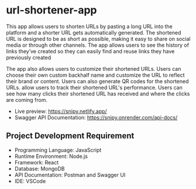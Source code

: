 # url-shortener-app

This app allows users to shorten URLs by pasting a long URL into the platform and a shorter URL gets automatically generated. The shortened URL is 
designed to be as short as possible, making it easy to share on social media or through other channels. The app allows users to see the history of links they’ve 
created so they can easily find and reuse links they have previously created

The app also allows users to customize their shortened URLs. Users can choose their own custom backhalf name and customize the URL to reflect their brand or content. 
Users can also generate QR codes for the shortened URLs. allow users to track their shortened URL's performance. Users can see how many clicks their shortened URL has 
received and where the clicks are coming from. 


- Live preview: https://snipy.netlify.app/
- Swagger API Documentation: https://snipy.onrender.com/api-docs/

## Project Development Requirement
- Programming Language: JavaScript
- Runtime Environment: Node.js
- Framework: React
- Database: MongoDB
- API Documentation: Postman and Swagger UI
- IDE: VSCode
